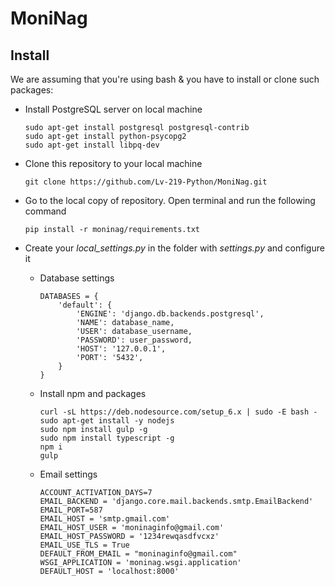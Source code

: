 # MoniNag

## Install
We are assuming that you're using bash & you have to install or clone such packages:

* Install PostgreSQL server on local machine
  
  ```
  sudo apt-get install postgresql postgresql-contrib
  sudo apt-get install python-psycopg2
  sudo apt-get install libpq-dev
  ```
* Clone this repository to your local machine
  
  ```
  git clone https://github.com/Lv-219-Python/MoniNag.git
  ```
* Go to the local copy of repository. Open terminal and run the following command
  
  ```
  pip install -r moninag/requirements.txt
  ```
* Create your *local_settings.py* in the folder with *settings.py* and configure it 
  * Database settings
    
    ```
    DATABASES = {
        'default': {
            'ENGINE': 'django.db.backends.postgresql',
            'NAME': database_name,
            'USER': database_username,
            'PASSWORD': user_password,
            'HOST': '127.0.0.1',
            'PORT': '5432',
        }
    }
    ```
  
  * Install npm and packages
 
    ```
    curl -sL https://deb.nodesource.com/setup_6.x | sudo -E bash -
    sudo apt-get install -y nodejs
    sudo npm install gulp -g
    sudo npm install typescript -g
    npm i
    gulp
    ```

  * Email settings 

    ```
    ACCOUNT_ACTIVATION_DAYS=7
    EMAIL_BACKEND = 'django.core.mail.backends.smtp.EmailBackend'
    EMAIL_PORT=587
    EMAIL_HOST = 'smtp.gmail.com'
    EMAIL_HOST_USER = 'moninaginfo@gmail.com'
    EMAIL_HOST_PASSWORD = '1234rewqasdfvcxz'
    EMAIL_USE_TLS = True
    DEFAULT_FROM_EMAIL = "moninaginfo@gmail.com"
    WSGI_APPLICATION = 'moninag.wsgi.application'
    DEFAULT_HOST = 'localhost:8000'
    ```

